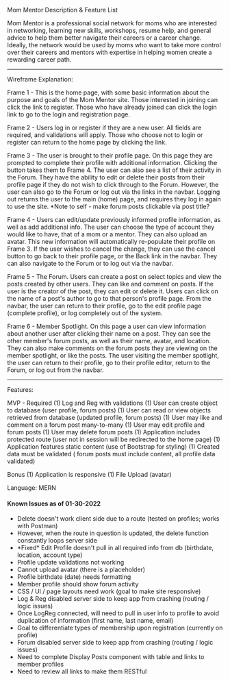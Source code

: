 Mom Mentor Description & Feature List


Mom Mentor is a professional social network for moms who are interested in networking, learning new skills, workshops, resume help, and general advice to help them better navigate their careers or a career change. Ideally, the network would be used by moms who want to take more control over their careers and mentors with expertise in helping women create a rewarding career path. 

*************************************************************************************************************************************************

Wireframe Explanation:

Frame 1 - This is the home page, with some basic information about the purpose and goals of the Mom Mentor site. Those interested in joining can click the link to register. Those who have already joined can click the login link to go to the login and registration page.

Frame 2 - Users log in or register if they are a new user. All fields are required, and validations will apply. Those who choose not to login or register can return to the home page by clicking the link.

Frame 3 - The user is brought to their profile page. On this page they are prompted to complete their profile with additional information. Clicking the button takes them to Frame 4. The user can also see a list of their activity in the Forum. They have the ability to edit or delete their posts from their profile page if they do not wish to click through to the Forum. However, the user can also go to the Forum or log out via the links in the navbar. Logging out returns the user to the main (home) page, and requires they log in again to use the site.
*Note to self - make forum posts clickable via post title?

Frame 4 - Users can edit/update previously informed profile information, as well as add additional info. The user can choose the type of account they would like to have, that of a mom or a mentor. They can also upload an avatar. This new information will automatically re-populate their profile on Frame 3. If the user wishes to cancel the change, they can use the cancel button to go back to their profile page, or the Back link in the navbar. They can also navigate to the Forum or to log out via the navbar. 

Frame 5 - The Forum. Users can create a post on select topics and view the posts created by other users. They can like and comment on posts. If the user is the creator of the post, they can edit or delete it. Users can click on the name of a post's author to go to that person's profile page. From the navbar, the user can return to their profile, go to the edit profile page (complete profile), or log completely out of the system.

Frame 6 - Member Spotlight. On this page a user can view information about another user after clicking their name on a post. They can see the other member's forum posts, as well as their name, avatar, and location. They can also make comments on the forum posts they are viewing on the member spotlight, or like the posts. The user visiting the member spotlight, the user can return to their profile, go to their profile editor, return to the Forum, or log out from the navbar.

***************************************************************************************************************************************************

Features:

MVP - Required
(1) Log and Reg with validations 
(1) User can create object to database (user profile, forum posts)
(1) User can read or view objects retrieved from database (updated profile, forum posts)
(1) User may like and comment on a forum post many-to-many 
(1) User may edit profile and forum posts
(1) User may delete forum posts
(1) Application includes protected route (user not in session will be redirected to the home page)
(1) Application features static content (use of Bootstrap for styling)
(1) Created data must be validated ( forum posts must include content, all profile data validated)

Bonus 
(1) Application is responsive
(1) File Upload (avatar)

Language: MERN

 <div className="issues">
                <h4>Known Issues as of 01-30-2022</h4>
                <ul>
                    <li>Delete doesn't work client side due to a route (tested on profiles; works with Postman)</li>
                    <li>However, when the route in question is updated, the delete function constantly loops server side</li>
                    <li>*Fixed* Edit Profile doesn't pull in all required info from db (birthdate, location, account type)</li>
                    <li>Profile update validations not working</li>
                    <li>Cannot upload avatar (there is a placeholder)</li>
                    <li>Profile birthdate (date) needs formatting</li>
                    <li>Member profile should show forum activity</li>
                    <li>CSS / UI / page layouts need work (goal to make site responsive)</li>
                    <li>Log & Reg disabled server side to keep app from crashing (routing / logic issues)</li>
                    <li>Once LogReg connected, will need to pull in user info to profile to avoid duplication of information (first name, last name, email)</li>
                    <li>Goal to differentiate types of membership upon registration (currently on profile)</li>
                    <li>Forum disabled server side to keep app from crashing (routing / logic issues)</li>
                    <li>Need to complete Display Posts component with table and links to member profiles</li>
                    <li>Need to review all links to make them RESTful</li>                    
                </ul>
</div>  
